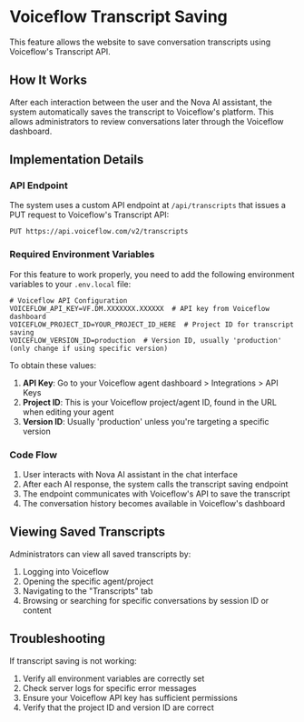 # Voiceflow Transcript Saving

This feature allows the website to save conversation transcripts using Voiceflow's Transcript API.

## How It Works

After each interaction between the user and the Nova AI assistant, the system automatically saves the transcript to Voiceflow's platform. This allows administrators to review conversations later through the Voiceflow dashboard.

## Implementation Details

### API Endpoint

The system uses a custom API endpoint at `/api/transcripts` that issues a PUT request to Voiceflow's Transcript API:

```
PUT https://api.voiceflow.com/v2/transcripts
```

### Required Environment Variables

For this feature to work properly, you need to add the following environment variables to your `.env.local` file:

```
# Voiceflow API Configuration
VOICEFLOW_API_KEY=VF.DM.XXXXXXX.XXXXXX  # API key from Voiceflow dashboard
VOICEFLOW_PROJECT_ID=YOUR_PROJECT_ID_HERE  # Project ID for transcript saving
VOICEFLOW_VERSION_ID=production  # Version ID, usually 'production' (only change if using specific version)
```

To obtain these values:
1. **API Key**: Go to your Voiceflow agent dashboard > Integrations > API Keys
2. **Project ID**: This is your Voiceflow project/agent ID, found in the URL when editing your agent
3. **Version ID**: Usually 'production' unless you're targeting a specific version

### Code Flow

1. User interacts with Nova AI assistant in the chat interface
2. After each AI response, the system calls the transcript saving endpoint
3. The endpoint communicates with Voiceflow's API to save the transcript
4. The conversation history becomes available in Voiceflow's dashboard

## Viewing Saved Transcripts

Administrators can view all saved transcripts by:
1. Logging into Voiceflow
2. Opening the specific agent/project
3. Navigating to the "Transcripts" tab
4. Browsing or searching for specific conversations by session ID or content

## Troubleshooting

If transcript saving is not working:
1. Verify all environment variables are correctly set
2. Check server logs for specific error messages
3. Ensure your Voiceflow API key has sufficient permissions
4. Verify that the project ID and version ID are correct 